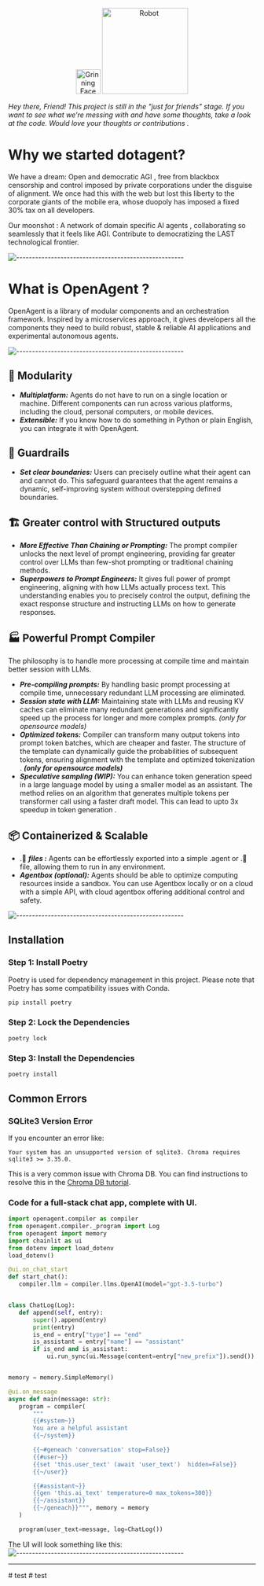 <p align="center"> 
<img src="https://raw.githubusercontent.com/Tarikul-Islam-Anik/Animated-Fluent-Emojis/master/Emojis/Smilies/Grinning%20Face.png" alt="Grinning Face" width="50" height="50" />
<img src="https://raw.githubusercontent.com/Tarikul-Islam-Anik/Animated-Fluent-Emojis/master/Emojis/Smilies/Robot.png" alt="Robot" width="175" height="175" />
</p>
<p><em>Hey there, Friend!
This project is still in the &quot;just for friends&quot; stage. If you want to see what we&#39;re messing with and have some thoughts, take a look at the code. Would love your thoughts or contributions .</em></p>

<h1 id="-why-we-started-dotagent-"><strong>Why we started dotagent?</strong></h1>

<p>We have a dream: Open and democratic AGI , free from blackbox censorship and control imposed by private corporations under the disguise of alignment. We once had this with the web but lost this liberty to the corporate giants of the mobile era, whose duopoly has imposed a fixed 30% tax on all developers.</p>
<p>Our moonshot : A network of domain specific AI agents , collaborating so seamlessly that it feels like AGI. Contribute to democratizing the LAST technological frontier.</p>

![-----------------------------------------------------](https://github.com/dotagent-ai/openagent/blob/911fa336d5c5647ccbd45471f6bc5c2f22d1f45d/assets/divider.gif)


<h1 id="what-is-openagent-">What is OpenAgent ?</h1>
<p>OpenAgent is a library of modular components and an orchestration framework. Inspired by a microservices approach, it gives developers all the components they need to build robust, stable &amp; reliable AI applications and experimental autonomous agents.</p>

![-----------------------------------------------------](./assets/openagent_features.png)

<h2 id="modularity"> 🧱 Modularity</h2>
<ul>
<li><em><strong>Multiplatform:</strong></em> Agents do not have to run on a single location or machine. Different components can run across various platforms, including the cloud, personal computers, or mobile devices.</li>
<li><em><strong>Extensible:</strong></em> If you know how to do something in Python or plain English, you can integrate it with OpenAgent.</li>
</ul>
<h2 id="guardrails"> 🚧 Guardrails</h2>
<ul>
<li><em><strong>Set clear boundaries:</strong></em> Users can precisely outline what their agent can and cannot do. This safeguard guarantees that the agent remains a dynamic, self-improving system without overstepping defined boundaries.</li>
</ul>
<h2 id="greater-control-with-structured-outputs">🏗️ Greater control with Structured outputs</h2>
<ul>
<li><em><strong>More Effective Than Chaining or Prompting:</strong></em> The prompt compiler unlocks the next level of prompt engineering, providing far greater control over LLMs than few-shot prompting or traditional chaining methods.</li>
<li><em><strong>Superpowers to Prompt Engineers:</strong></em> It gives full power of prompt engineering, aligning with how LLMs actually process text. This understanding enables you to precisely control the output, defining the exact response structure and instructing LLMs on how to generate responses.</li>
</ul>
<h2 id="powerful-prompt-compiler">🏭 Powerful Prompt Compiler</h2>
<p>The philosophy is to handle more processing at compile time and maintain better session with LLMs.</p>
<ul>
<li><em><strong>Pre-compiling prompts:</strong></em> By handling basic prompt processing at compile time, unnecessary redundant LLM processing are eliminated.</li>
<li><em><strong>Session state with LLM:</strong></em> Maintaining state with LLMs and reusing KV caches can eliminate many redundant generations and significantly speed up the process for longer and more complex prompts. <em>(only for opensource models)</em></li>
<li><em><strong>Optimized tokens:</strong></em> Compiler can transform many output tokens into prompt token batches, which are cheaper and faster. The structure of the template can dynamically guide the probabilities of subsequent tokens, ensuring alignment with the template and optimized tokenization . <em><strong>(only for opensource models)</strong></em></li>
<li><em><strong><strong>Speculative sampling (WIP):</strong></strong></em> You can enhance token generation speed in a large language model by using a smaller model as an assistant. The method relies on an algorithm that generates multiple tokens per transformer call using a faster draft model. This can lead to upto 3x speedup in token generation .</li>
</ul>
<h2 id="-containerized-scalable-"><strong>📦 Containerized &amp; Scalable</strong></h2>
<ul>
<li>.🤖 <em><strong>files :</strong></em> Agents can be effortlessly exported into a simple .agent or .🤖 file, allowing them to run in any environment.</li>
<li><em><strong>Agentbox (optional):</strong></em> Agents should be able to optimize computing resources inside a sandbox. You can use Agentbox locally or on a cloud with a simple API, with cloud agentbox offering additional control and safety.</li>
</ul>

![-----------------------------------------------------](https://github.com/dotagent-ai/openagent/blob/911fa336d5c5647ccbd45471f6bc5c2f22d1f45d/assets/divider.gif)
## Installation

### Step 1: Install Poetry

Poetry is used for dependency management in this project. Please note that Poetry has some compatibility issues with Conda.

`pip install poetry` 

### Step 2: Lock the Dependencies


`poetry lock` 

### Step 3: Install the Dependencies

`poetry install` 

## Common Errors

### SQLite3 Version Error

If you encounter an error like:



`Your system has an unsupported version of sqlite3. Chroma requires sqlite3 >= 3.35.0.` 

This is a very common issue with Chroma DB. You can find instructions to resolve this in the [Chroma DB tutorial](https://docs.trychroma.com/troubleshooting#sqlite).

### Code for a full-stack chat app, complete with UI.

 ```python
import openagent.compiler as compiler
from openagent.compiler._program import Log
from openagent import memory
import chainlit as ui
from dotenv import load_dotenv
load_dotenv()

@ui.on_chat_start
def start_chat():
    compiler.llm = compiler.llms.OpenAI(model="gpt-3.5-turbo")


class ChatLog(Log):
    def append(self, entry):
        super().append(entry)
        print(entry)
        is_end = entry["type"] == "end"
        is_assistant = entry["name"] == "assistant"
        if is_end and is_assistant:
            ui.run_sync(ui.Message(content=entry["new_prefix"]).send())


memory = memory.SimpleMemory()

@ui.on_message
async def main(message: str):
    program = compiler(
        """
        {{#system~}}
        You are a helpful assistant
        {{~/system}}

        {{~#geneach 'conversation' stop=False}}
        {{#user~}}
        {{set 'this.user_text' (await 'user_text')  hidden=False}}
        {{~/user}}

        {{#assistant~}}
        {{gen 'this.ai_text' temperature=0 max_tokens=300}}
        {{~/assistant}}
        {{~/geneach}}""", memory = memory
    )

    program(user_text=message, log=ChatLog())


```
The UI will look something like this:
![-----------------------------------------------------](./assets/chatapp.png)



<hr>
#   t e s t  
 #   t e s t  
 